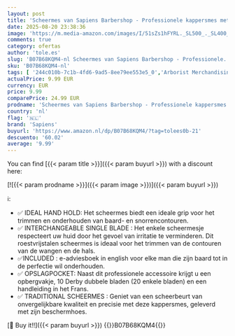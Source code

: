 ```yaml
---
layout: post
title: 'Scheermes van Sapiens Barbershop - Professionele kappersmes met 10 Derby dubbele bladen  20 enkele bladen  - Barbiersmes met verwisselbare messen - Baardmes voor mannen Black Edition'
date: 2025-08-20 23:38:36
image: 'https://m.media-amazon.com/images/I/51sZs1hFYRL._SL500_._SL400_.jpg'
comments: true
category: ofertas
author: 'tole.es'
slug: 'B07B68KQM4-nl Scheermes van Sapiens Barbershop - Professionele...'
sku: 'B07B68KQM4-nl'
tags: [ '244c010b-7c1b-4fd6-9ad5-8ee79ee553e5_0','Arborist Merchandising Root','Beauty','Beauty & persoonlijke verzorging','Handmatig scheren','Handmatig scheren heren','Mannelijke verzorging','Scheer- & ontharingsproducten','Scheermessen heren','Self Service','Special Features Stores','sapiens','🇳🇱', ]
actualPrice: 9.99 EUR
currency: EUR
price: 9.99
comparePrice: 24.99 EUR
prodname: 'Scheermes van Sapiens Barbershop - Professionele kappersmes met 10 Derby dubbele bladen  20 enkele bladen  - Barbiersmes met verwisselbare messen - Baardmes voor mannen Black Edition'
country: 'nl'
flag: '🇳🇱'
brand: 'Sapiens'
buyurl: 'https://www.amazon.nl/dp/B07B68KQM4/?tag=tolees0b-21'
descuento: '60.02'
average: '9.99'
---
```


You can find [{{< param title >}}]({{< param buyurl >}}) with a discount here:

[![{{< param prodname >}}]({{< param image >}})]({{< param buyurl >}})

ℹ️:

- ✅ IDEAL HAND HOLD: Het scheermes biedt een ideale grip voor het trimmen en onderhouden van baard- en snorrencontouren.
- ✅ INTERCHANGEABLE SINGLE BLADE : Het enkele scheermesje respecteert uw huid door het gevoel van irritatie te verminderen. Dit roestvrijstalen scheermes is ideaal voor het trimmen van de contouren van de wangen en de hals.
- ✅INCLUDED : e-adviesboek in english voor elke man die zijn baard tot in de perfectie wil onderhouden.
- ✅ OPSLAGPOCKET: Naast dit professionele accessoire krijgt u een opbergvakje, 10 Derby dubbele bladen (20 enkele bladen) en een handleiding in het Frans.
- ✅ TRADITIONAL SCHEERMES : Geniet van een scheerbeurt van onvergelijkbare kwaliteit en precisie met deze kappersmes, geleverd met zijn beschermhoes.

[🛒 Buy it!!]({{< param buyurl >}})
{{<world>}}B07B68KQM4{{</world>}}
